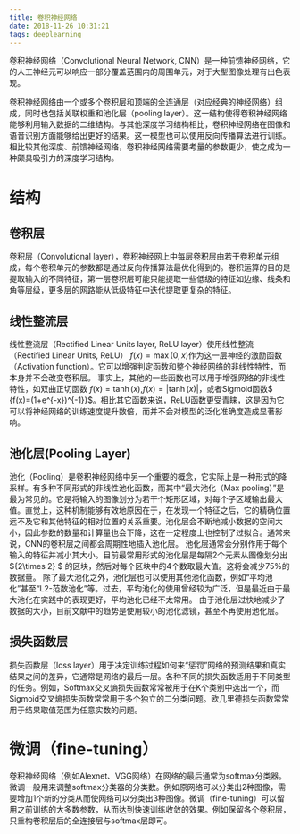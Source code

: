 ```yaml
---
title: 卷积神经网络
date: 2018-11-26 10:31:21
tags: deeplearning
---
```

卷积神经网络（Convolutional Neural Network, CNN）是一种前馈神经网络，它的人工神经元可以响应一部分覆盖范围内的周围单元，对于大型图像处理有出色表现。
<!--more-->
卷积神经网络由一个或多个卷积层和顶端的全连通层（对应经典的神经网络）组成，同时也包括关联权重和池化层（pooling layer）。这一结构使得卷积神经网络能够利用输入数据的二维结构。与其他深度学习结构相比，卷积神经网络在图像和语音识别方面能够给出更好的结果。这一模型也可以使用反向传播算法进行训练。相比较其他深度、前馈神经网络，卷积神经网络需要考量的参数更少，使之成为一种颇具吸引力的深度学习结构。
# 结构
## 卷积层
卷积层（Convolutional layer），卷积神经网上中每层卷积层由若干卷积单元组成，每个卷积单元的参数都是通过反向传播算法最优化得到的。卷积运算的目的是提取输入的不同特征，第一层卷积层可能只能提取一些低级的特征如边缘、线条和角等层级，更多层的网路能从低级特征中迭代提取更复杂的特征。
## 线性整流层
线性整流层（Rectified Linear Units layer, ReLU layer）使用线性整流（Rectified Linear Units, ReLU） ${ f(x)=\max(0,x)}$作为这一层神经的激励函数（Activation function）。它可以增强判定函数和整个神经网络的非线性特性，而本身并不会改变卷积层。
事实上，其他的一些函数也可以用于增强网络的非线性特性，如双曲正切函数 ${ f(x)=\tanh(x)}$,${f(x)=|\tanh(x)|}$，或者Sigmoid函数$ {f(x)=(1+e^{-x})^{-1}}$。相比其它函数来说，ReLU函数更受青睐，这是因为它可以将神经网络的训练速度提升数倍，而并不会对模型的泛化准确度造成显著影响。
## 池化层(Pooling Layer)
池化（Pooling）是卷积神经网络中另一个重要的概念，它实际上是一种形式的降采样。有多种不同形式的非线性池化函数，而其中“最大池化（Max pooling）”是最为常见的。它是将输入的图像划分为若干个矩形区域，对每个子区域输出最大值。直觉上，这种机制能够有效地原因在于，在发现一个特征之后，它的精确位置远不及它和其他特征的相对位置的关系重要。池化层会不断地减小数据的空间大小，因此参数的数量和计算量也会下降，这在一定程度上也控制了过拟合。通常来说，CNN的卷积层之间都会周期性地插入池化层。
池化层通常会分别作用于每个输入的特征并减小其大小。目前最常用形式的池化层是每隔2个元素从图像划分出 ${2\times 2} $ 的区块，然后对每个区块中的4个数取最大值。这将会减少75%的数据量。
除了最大池化之外，池化层也可以使用其他池化函数，例如“平均池化”甚至“L2-范数池化”等。过去，平均池化的使用曾经较为广泛，但是最近由于最大池化在实践中的表现更好，平均池化已经不太常用。
由于池化层过快地减少了数据的大小，目前文献中的趋势是使用较小的池化滤镜，甚至不再使用池化层。
## 损失函数层
损失函数层（loss layer）用于决定训练过程如何来“惩罚”网络的预测结果和真实结果之间的差异，它通常是网络的最后一层。各种不同的损失函数适用于不同类型的任务。例如，Softmax交叉熵损失函数常常被用于在K个类别中选出一个，而Sigmoid交叉熵损失函数常常用于多个独立的二分类问题。欧几里德损失函数常常用于结果取值范围为任意实数的问题。

# 微调（fine-tuning）
卷积神经网络（例如Alexnet、VGG网络）在网络的最后通常为softmax分类器。微调一般用来调整softmax分类器的分类数。例如原网络可以分类出2种图像，需要增加1个新的分类从而使网络可以分类出3种图像。微调（fine-tuning）可以留用之前训练的大多数参数，从而达到快速训练收敛的效果。例如保留各个卷积层，只重构卷积层后的全连接层与softmax层即可。
